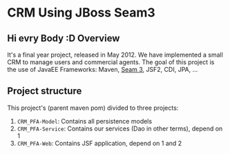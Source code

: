 CRM Using JBoss Seam3
===============

Hi evry Body :D
Overview
--------

It's a final year project, released in May 2012. We have implemented a small CRM to manage users and commercial agents.
The goal of this project is the use of JavaEE Frameworks: Maven, [Seam 3], JSF2, CDI, JPA, ...

[Seam 3]:http://seamframework.org/Seam3


Project structure
-----------------

This project's (parent maven pom) divided to three projects:

1. ```CRM_PFA-Model```: Contains all persistence models
2. ```CRM_PFA-Service```: Contains our services (Dao in other terms), depend on 1
3. ```CRM_PFA-Web```: Contains JSF application, depend on 1 and 2

